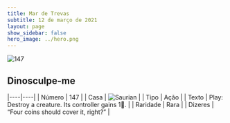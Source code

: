 ```yaml
---
title: Mar de Trevas
subtitle: 12 de março de 2021
layout: page
show_sidebar: false
hero_image: ../hero.png
---
```


![147](https://cdn.keyforgegame.com/media/card_front/pt/496_147_77MVFCXF4RM3_pt.png)

## Dinosculpe-me

|----|----|
| Número | 147 |
| Casa | ![Saurian](https://archonarcana.com/images/thumb/9/9e/Saurian_P.png/22px-Saurian_P.png "Sauro") |
| Tipo | Ação |
| Texto | Play: Destroy a creature. Its controller gains 1. |
| Raridade | Rara |
| Dizeres | “Four coins should cover it, right?” |
